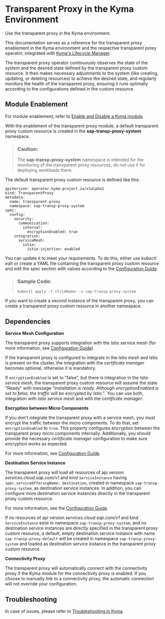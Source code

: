 <!-- loio1700cfe070704d2e80aa76de1033a6c4 -->

# Transparent Proxy in the Kyma Environment

Use the transparent proxy in the Kyma environment.

This documentation serves as a reference for the transparent proxy enablement in the Kyma environment and the respective transparent proxy operator, integrated with [Kyma's Lifecycle Manager](https://github.com/kyma-project/lifecycle-manager).

The transparent proxy operator continuously observes the state of the system and the desired state defined by the transparent proxy custom resource. It then makes necessary adjustments to the system \(like creating, updating, or deleting resources\) to achieve the desired state, and regularly monitors the health of the transparent proxy, ensuring it runs optimally according to the configurations defined in the custom resource.



<a name="loio1700cfe070704d2e80aa76de1033a6c4__section_tpm_wxc_zxb"/>

## Module Enablement

For module enablement, refer to [Enable and Disable a Kyma module](https://help.sap.com/docs/btp/sap-business-technology-platform/enable-and-disable-kyma-module#loio1b548e9ad4744b978b8b595288b0cb5c).

With the enablement of the transparent proxy module, a default transparent proxy custom resource is created in the **sap-transp-proxy-system** namespace.

> ### Caution:  
> The **sap-transp-proxy-system** namespace is intended for the monitoring of the transparent proxy resources, do not use it for deploying workloads there.

The default transparent proxy custom resource is defined like this:

```
apiVersion: operator.kyma-project.io/v1alpha1
kind: TransparentProxy
metadata:
  name: transparent-proxy
  namespace: sap-transp-proxy-system
spec:
  config:
    security:
      communication:
        internal:
          encryptionEnabled: true
    integration:
      serviceMesh:
        istio:
          istio-injection: enabled
```

You can update it to meet your requirements. To do this, either use *kubectl edit* or create a YAML file containing the transparent proxy custom resource and edit the spec section with values according to the [Configuration Guide](configuration-guide-2a22cd7.md).

> ### Sample Code:  
> ```
> kubectl apply -f <fileName> -n sap-transp-proxy-system
> 
> ```

If you want to create a second instance of the transparent proxy, you can create a transparent proxy custom resource in another namespace.



<a name="loio1700cfe070704d2e80aa76de1033a6c4__section_zk4_4gm_zyb"/>

## Dependencies

**Service Mesh Configuration**

The transparent proxy supports integration with the Istio service mesh \(for more information, see [Configuration Guide](configuration-guide-2a22cd7.md)\).

If the transparent proxy is configured to integrate in the *Istio mesh* and Istio is present on the cluster, the integration with the *certificate manager* becomes optional, otherwise it is mandatory.

If `encryptionEnabled` is set to "false", but there is integration in the *Istio service mesh*, the transparent proxy custom resource will assume the state "Ready" with message *"installation is ready. Although encryptionEnabled is set to false, the traffic will be encrypted by Istio."*. You can use both, integration with *Istio service mesh* and with the *certificate manager*.

**Encryption between Micro Components**

If you don't integrate the transparent proxy with a service mesh, you must encrypt the traffic between the micro components. To do that, set `encryptionEnabled` to `true`. This property configures encryption between the transparent proxy micro components internally. Additionally, you should provide the necessary *certificate manager* configuration to make sure encryption works as expected.

For more information, see [Configuration Guide](configuration-guide-2a22cd7.md).

**Destination Service Instance**

The transparent proxy will load all resources of api version *services.cloud.sap.com/v1* and kind `ServiceInstance` having `spec.serviceOfferingName: destination`, created in namespace `sap-transp-proxy-system`, as destination service instances. In addition, you can configure more destination service instances directly in the transparent proxy custom resource.

For more information, see the [Configuration Guide](configuration-guide-2a22cd7.md).

If no resources of api version *services.cloud.sap.com/v1* and kind `ServiceInstance` exist in namespace `sap-transp-proxy-system`, and no destination service instances are directly specified in the transparent proxy custom resource, a default, empty destination service instance with name `sap-transp-proxy-default` will be created in namespace `sap-transp-proxy-system` and loaded as destination service instance in the transparent proxy custom resource.

**Connectivity Proxy**

The transparent proxy will automatically connect with the connectivity proxy if the Kyma module for the connectivity proxy is enabled. If you choose to manually link to a connectivity proxy, the automatic connection will not override your configuration.



<a name="loio1700cfe070704d2e80aa76de1033a6c4__TransparentProxyinKymaenvironment-Encryptionbetweenmicro-components"/>

## Troubleshooting

In case of issues, please refer to [Troubleshooting in Kyma](troubleshooting-in-kyma-aebcc82.md).

